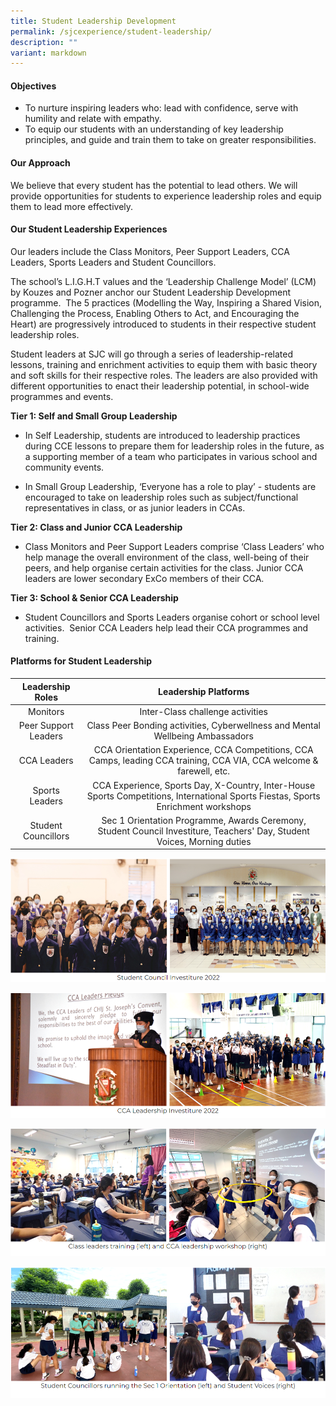 ```yaml
---
title: Student Leadership Development
permalink: /sjcexperience/student-leadership/
description: ""
variant: markdown
---
```

#### **Objectives**
*   To nurture inspiring leaders who: lead with confidence, serve with humility and relate with empathy.
*   To equip our students with an understanding of key leadership principles, and guide and train them to take on greater responsibilities.

#### **Our Approach**
We believe that every student has the potential to lead others. We will provide opportunities for students to experience leadership roles and equip them to lead more effectively. 

#### **Our Student Leadership Experiences**
Our leaders include the Class Monitors, Peer Support Leaders, CCA Leaders, Sports Leaders and Student Councillors.

The school’s L.I.G.H.T values and the ‘Leadership Challenge Model’ (LCM) by Kouzes and Pozner anchor our Student Leadership Development programme.  The 5 practices (Modelling the Way, Inspiring a Shared Vision, Challenging the Process, Enabling Others to Act, and Encouraging the Heart) are progressively introduced to students in their respective student leadership roles. 

Student leaders at SJC will go through a series of leadership-related lessons, training and enrichment activities to equip them with basic theory and soft skills for their respective roles. The leaders are also provided with different opportunities to enact their leadership potential, in school-wide programmes and events.


**Tier 1: Self and Small Group Leadership**

* In Self Leadership, students are introduced to leadership practices during CCE lessons to prepare them for leadership roles in the future, as a supporting member of a team who participates in various school and community events.

* In Small Group Leadership, ‘Everyone has a role to play’ - students are encouraged to take on leadership roles such as subject/functional representatives in class, or as junior leaders in CCAs.


**Tier 2: Class and Junior CCA Leadership**

* Class Monitors and Peer Support Leaders comprise ‘Class Leaders’ who help manage the overall environment of the class, well-being of their peers, and help organise certain activities for the class. Junior CCA leaders are lower secondary ExCo members of their CCA.


**Tier 3: School & Senior CCA Leadership**

* Student Councillors and Sports Leaders organise cohort or school level activities.&nbsp; Senior CCA Leaders help lead their CCA programmes and training. 


#### **Platforms for Student Leadership**


|   Leadership Roles   |                                                        Leadership Platforms                                                        |
|:--------------------:|:----------------------------------------------------------------------------------------------------------------------------------:|
| Monitors             | Inter-Class challenge activities                                                                                   |
| Peer Support Leaders | Class Peer Bonding activities, Cyberwellness and Mental Wellbeing Ambassadors            |
| CCA Leaders          | CCA Orientation Experience, CCA Competitions, CCA Camps, leading CCA training, CCA VIA, CCA welcome & farewell, etc.               |
| Sports Leaders       | CCA Experience, Sports Day, X-Country, Inter-House Sports Competitions, International Sports Fiestas, Sports Enrichment workshops  |
|  Student Councillors   | Sec 1 Orientation Programme, Awards Ceremony, Student Council Investiture, Teachers' Day, Student Voices, Morning duties           |
  
  

![](/images/Student%20Development/Student%20Leadership%20Development/S1.png)

![](/images/Student%20Development/Student%20Leadership%20Development/S2.png)

![](/images/Student%20Development/Student%20Leadership%20Development/S3.png)

![](/images/Student%20Development/Student%20Leadership%20Development/S4.png)